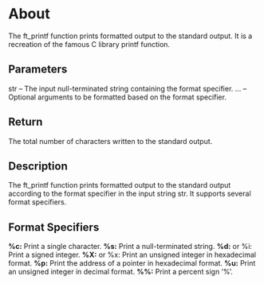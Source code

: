 # About

The ft_printf function prints formatted output to the standard output. It is a recreation of the famous C library printf function. 

## Parameters
str – The input null-terminated string containing the format specifier.
… – Optional arguments to be formatted based on the format specifier.

## Return
The total number of characters written to the standard output.

## Description
The ft_printf function prints formatted output to the standard output according to the format specifier in the input string str. It supports several format specifiers.

## Format Specifiers
**%c:** Print a single character.
**%s:** Print a null-terminated string.
**%d:** or %i: Print a signed integer.
**%X:** or %x: Print an unsigned integer in hexadecimal format.
**%p:** Print the address of a pointer in hexadecimal format.
**%u:** Print an unsigned integer in decimal format.
**%%:** Print a percent sign ‘%’.
